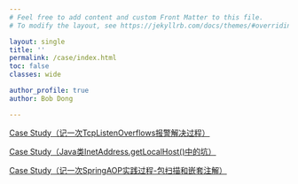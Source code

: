 ```yaml
---
# Feel free to add content and custom Front Matter to this file.
# To modify the layout, see https://jekyllrb.com/docs/themes/#overriding-theme-defaults

layout: single
title: ''
permalink: /case/index.html
toc: false
classes: wide

author_profile: true
author: Bob Dong

---
```


[Case Study（记一次TcpListenOverflows报警解决过程）](/case/tcp-listen-over-flows.html)

[Case Study（Java类InetAddress.getLocalHost()中的坑）](/case/get-local-host.html)

[Case Study（记一次SpringAOP实践过程-包扫描和嵌套注解）](/case/spring-nest-annotation.html)
